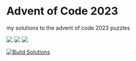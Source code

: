 # Advent of Code 2023

my solutions to the advent of code 2023 puzzles

![](https://img.shields.io/badge/day%20📅-12-blue)      ![](https://img.shields.io/badge/stars%20⭐-23-yellow)      ![](https://img.shields.io/badge/days%20completed-11-red)

[![Build Solutions](https://github.com/pns1123/advent_of_code_2023/actions/workflows/build_solution.yml/badge.svg)](https://github.com/pns1123/advent_of_code_2023/actions/workflows/build_solution.yml)
